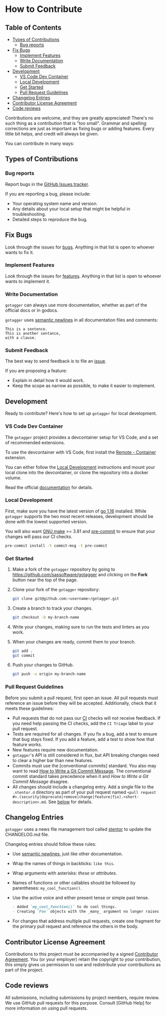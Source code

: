 # How to Contribute

## Table of Contents

<!-- START doctoc generated TOC please keep comment here to allow auto update -->
<!-- DON'T EDIT THIS SECTION, INSTEAD RE-RUN doctoc TO UPDATE -->

- [Types of Contributions](#types-of-contributions)
  - [Bug reports](#bug-reports)
- [Fix Bugs](#fix-bugs)
  - [Implement Features](#implement-features)
  - [Write Documentation](#write-documentation)
  - [Submit Feedback](#submit-feedback)
- [Development](#development)
  - [VS Code Dev Container](#vs-code-dev-container)
  - [Local Development](#local-development)
  - [Get Started](#get-started)
  - [Pull Request Guidelines](#pull-request-guidelines)
- [Changelog Entries](#changelog-entries)
- [Contributor License Agreement](#contributor-license-agreement)
- [Code reviews](#code-reviews)

<!-- END doctoc generated TOC please keep comment here to allow auto update -->

Contributions are welcome,
and they are greatly appreciated!
There's no such thing as a contribution that is "too small".
Grammar and spelling corrections
are just as important as fixing bugs or adding features.
Every little bit helps,
and credit will always be given.

You can contribute in many ways:


## Types of Contributions

### Bug reports

Report bugs in the [GitHub Issues tracker](https://github.com/sassoftware/gotagger/issues).

If you are reporting a bug, please include:

- Your operating system name and version.
- Any details about your local setup that might be helpful in troubleshooting.
- Detailed steps to reproduce the bug.


## Fix Bugs

Look through the issues for [bugs](https://github.com/sassoftware/gotagger/labels/bug).
Anything in that list is open to whoever wants to fix it.


### Implement Features

Look through the issues for [features](https://github.com/sassoftware/gotagger/labels/feature).
Anything in that list is open to whoever wants to implement it.


### Write Documentation

`gotagger` can always use more documentation,
whether as part of the official docs or in godocs.

`gotagger` uses [semantic newlines] in all documentation files and comments:

```text
This is a sentence.
This is another sentance,
with a clause.
```

### Submit Feedback

The best way to send feedback
is to file an [issue](https://github.com/sassoftware/gotagger/issues/new/choose).

If you are proposing a feature:

- Explain in detail how it would work.
- Keep the scope as narrow as possible, to make it easier to implement.


## Development

Ready to contribute? Here's how to set up `gotagger` for local development.


### VS Code Dev Container

The `gotagger` project provides a devcontainer setup for VS Code,
and a set of recommended extensions.

To use the devcontainer with VS Code,
first install the [Remote - Container] extension.

You can either follow the [Local Development](#local-development) instructions
and mount your local clone into the devcontainer,
or clone the repository into a docker volume.

Read the official [documentation](https://code.visualstudio.com/docs/remote/containers)
for details.


### Local Development

First,
make sure you have the latest version of [go 1.16](https://golang.org/dl/) installed.
While `gotagger` supports the two most recent releases,
development should be done with the lowest supported version.

You will also want [GNU make] >= 3.81 and [pre-commit]
to ensure that your changes will pass our CI checks.

```bash
pre-commit install -t commit-msg -t pre-commit
```


### Get Started

1. Make a fork of the `gotagger` repository
   by going to <https://github.com/sassoftware/gotagger>
   and clicking on the **Fork** button near the top of the page.
1. Clone your fork of the `gotagger` repository:

   ```bash
   git clone git@github.com:<username>/gotagger.git
   ```

1. Create a branch to track your changes.

   ```bash
   git checkout -b my-branch-name
   ```

1. Write your changes,
   making sure to run the tests and linters
   as you work.
1. When your changes are ready,
   commit them to your branch.

   ```bash
   git add .
   git commit
   ```

1. Push your changes to GitHub.

   ```bash
   git push -u origin my-branch-name
   ```


### Pull Request Guidelines

Before you submit a pull request,
first open an issue.
All pull requests must reference an issue
before they will be accepted.
Additionally,
check that it meets these guidelines:

- Pull requests that do not pass our [CI] checks will not receive feedback.
  If you need help passing the CI checks,
  add the `CI Triage` label to your pull request.
- Tests are required for all changes.
  If you fix a bug,
  add a test to ensure that bug stays fixed.
  If you add a feature,
  add a test to show how that feature works.
- New features require new documentation.
- `gotagger`'s API is still considered in flux,
  but API breaking changes need to clear a higher bar than new features.
- Commits must use the [conventional commits] standard.
  You also may want to read [How to Write a Git Commit Message].
  The conventional commit standard takes precedence
  when it and *How to Write a Git Commit Message* disagree.
- All changes should include a changelog entry.
  Add a single file to the `.stentor.d` directory
  as part of your pull request named
  `<pull request #>.(security|deprecate|remove|change|feature|fix).<short-description>.md`.
  See [below](#changelog-entries) for details.


## Changelog Entries

`gotagger` uses a news file management tool called [stentor]
to update the CHANGELOG.md file.

Changelog entries should follow these rules:

- Use [semantic newlines],
  just like other documentation.
- Wrap the names of things in backticks: `like this`.
- Wrap arguments with asterisks: *these* or *attributes*.
- Names of functions or other callables should be followed by parentheses:
  `my_cool_function()`.
- Use the active voice and either present tense or simple past tense.

  ```markdown
  - Added `my_cool_function()` to do cool things.
  - Creating `Foo` objects with the _many_ argument no longer raises a `RuntimeError`.
  ```

- For changes that address multiple pull requests,
  create one fragment for the primary pull request
  and reference the others in the body.


## Contributor License Agreement

Contributions to this project must be accompanied by a signed
[Contributor Agreement](https://github.com/sassoftware/gotagger/ContributorAgreement.txt).
You (or your employer) retain the copyright to your contribution,
this simply gives us permission to use
and redistribute your contributions as part of the project.


## Code reviews

All submissions,
including submissions by project members,
require review.
We use GitHub pull requests for this purpose.
Consult [GitHub Help] for more information on using pull requests.


[GNU make]: https://www.gnu.org/software/make/
[How to Write a Git Commit Message]: https://chris.beams.io/posts/git-commit/
[Remote - Container]: https://marketplace.visualstudio.com/items?itemName=ms-vscode-remote.remote-containers
[ci]: https://github.com/sassoftware/gotagger/actions?query=workflow%3ACI
[pre-commit]: https://pre-commit.com/
[rapid]: https://github.com/flyingmutant/rapid
[semantic newlines]: https://rhodesmill.org/brandon/2012/one-sentence-per-line/
[stentor]: https://github.com/wfscheper/stentor
[table-driven tests]: https://github.com/golang/go/wiki/TableDrivenTests
